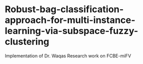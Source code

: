# Robust-bag-classification-approach-for-multi-instance-learning-via-subspace-fuzzy-clustering
Implementation of Dr. Waqas Research work on FCBE-miFV
